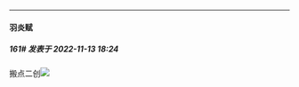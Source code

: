 

*****

####  羽炎赋  
##### 161#       发表于 2022-11-13 18:24

搬点二创<img src="https://p.sda1.dev/8/261729513bd736781a562ba6e9d71f28/CMP_20221113182326527.jpg" referrerpolicy="no-referrer">

